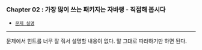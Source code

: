 
### Chapter 02 : 가장 많이 쓰는 패키지는 자바랭 - 직접해 봅시다

- [`문제 설명`](./README.md)

---

문제에서 힌트를 너무 잘 줘서 설명할 내용이 없다. 말 그대로 따라하기만 하면 된다.
